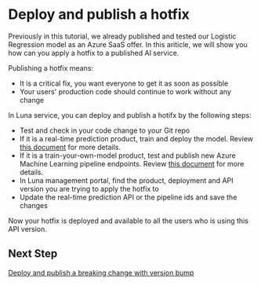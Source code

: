 # Deploy and publish a hotfix

Previously in this tutorial, we already published and tested our Logistic Regression model as an Azure SaaS offer. In this ariticle, we will show you how can you apply a hotfix to a published AI service.

Publishing a hotfix means:

- It is a critical fix, you want everyone to get it as soon as possible
- Your users' production code should continue to work without any change

In Luna service, you can deploy and publish a hotifx by the following steps:

- Test and check in your code change to your Git repo
- If it is a real-time prediction product, train and deploy the model. Review [this document](./deploy-pre-trained-model.md) for more details.
- If it is a train-your-own-model product, test and publish new Azure Machine Learning pipeline endpoints. Review [this document](./test-and-publish-aml-pipelines.md) for more details.
- In Luna management portal, find the product, deployment and API version you are trying to apply the hotfix to
- Update the real-time prediction API or the pipeline ids and save the changes

Now your hotfix is deployed and available to all the users who is using this API version.

## Next Step

[Deploy and publish a breaking change with version bump](./deploy-a-version-bump.md)
